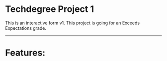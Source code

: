 # Techdegree Project 1

This is an interactive form v1. This project is going for an Exceeds Expectations grade.
______________
# Features: 


